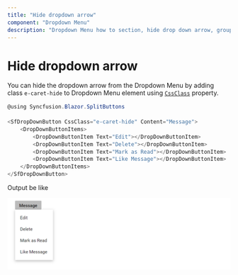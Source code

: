 ```yaml
---
title: "Hide dropdown arrow"
component: "Dropdown Menu"
description: "Dropdown Menu how to section, hide drop down arrow, group popup items using list view component, dialog open on popup item click."
---
```


# Hide dropdown arrow

You can hide the dropdown arrow from the Dropdown Menu by adding class `e-caret-hide`
to Dropdown Menu element using [`CssClass`](https://help.syncfusion.com/cr/blazor/Syncfusion.Blazor~Syncfusion.Blazor.SplitButtons.SfDropDownButton~CssClass.html)
property.

```csharp
@using Syncfusion.Blazor.SplitButtons

<SfDropDownButton CssClass="e-caret-hide" Content="Message">
    <DropDownButtonItems>
        <DropDownButtonItem Text="Edit"></DropDownButtonItem>
        <DropDownButtonItem Text="Delete"></DropDownButtonItem>
        <DropDownButtonItem Text="Mark as Read"></DropDownButtonItem>
        <DropDownButtonItem Text="Like Message"></DropDownButtonItem>
    </DropDownButtonItems>
</SfDropDownButton>

```

Output be like

![Button Sample](./../images/ddb-hide.png)
